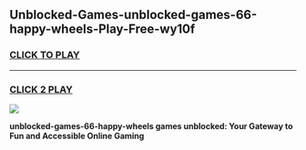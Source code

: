 
## Unblocked-Games-unblocked-games-66-happy-wheels-Play-Free-wy10f
<h3>
<a href="https://premium76.site?title=unblocked-games-66-happy-wheels&ref=10A">CLICK TO PLAY</a></h3>
<hr>

<h3>
<a href="https://premium76.site?title=unblocked-games-66-happy-wheels&ref=10A">CLICK 2 PLAY</a>
  
</h3>

<a href="https://premium76.site?title=unblocked-games-66-happy-wheels&ref=10A"><img src="https://clearcache.store/games.png"></a>


**unblocked-games-66-happy-wheels games unblocked: Your Gateway to Fun and Accessible Online Gaming**
